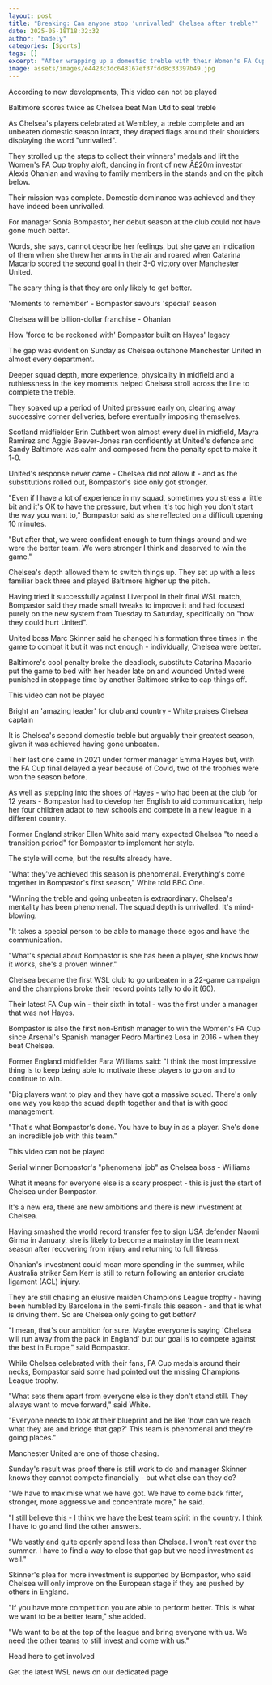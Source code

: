 ```yaml
---
layout: post
title: "Breaking: Can anyone stop 'unrivalled' Chelsea after treble?"
date: 2025-05-18T18:32:32
author: "badely"
categories: [Sports]
tags: []
excerpt: "After wrapping up a domestic treble with their Women's FA Cup win over Manchester United, can anyone stop Chelsea?"
image: assets/images/e4423c3dc648167ef37fdd8c33397b49.jpg
---
```


According to new developments, This video can not be played

Baltimore scores twice as Chelsea beat Man Utd to seal treble

As Chelsea's players celebrated at Wembley, a treble complete and an unbeaten domestic season intact, they draped flags around their shoulders displaying the word "unrivalled".

They strolled up the steps to collect their winners' medals and lift the Women's FA Cup trophy aloft, dancing in front of new Â£20m investor Alexis Ohanian and waving to family members in the stands and on the pitch below.

Their mission was complete. Domestic dominance was achieved and they have indeed been unrivalled. 

For manager Sonia Bompastor, her debut season at the club could not have gone much better. 

Words, she says, cannot describe her feelings, but she gave an indication of them when she threw her arms in the air and roared when Catarina Macario scored the second goal in their 3-0 victory over Manchester United.

The scary thing is that they are only likely to get better.

'Moments to remember' - Bompastor savours 'special' season

Chelsea will be billion-dollar franchise - Ohanian

How 'force to be reckoned with' Bompastor built on Hayes' legacy 

The gap was evident on Sunday as Chelsea outshone Manchester United in almost every department.

Deeper squad depth, more experience, physicality in midfield and a ruthlessness in the key moments helped Chelsea stroll across the line to complete the treble.

They soaked up a period of United pressure early on, clearing away successive corner deliveries, before eventually imposing themselves.

Scotland midfielder Erin Cuthbert won almost every duel in midfield, Mayra Ramirez and Aggie Beever-Jones ran confidently at United's defence and Sandy Baltimore was calm and composed from the penalty spot to make it 1-0.

United's response never came - Chelsea did not allow it - and as the substitutions rolled out, Bompastor's side only got stronger.

"Even if I have a lot of experience in my squad, sometimes you stress a little bit and it's OK to have the pressure, but when it's too high you don't start the way you want to," Bompastor said as she reflected on a difficult opening 10 minutes. 

"But after that, we were confident enough to turn things around and we were the better team. We were stronger I think and deserved to win the game."

Chelsea's depth allowed them to switch things up. They set up with a less familiar back three and played Baltimore higher up the pitch.

Having tried it successfully against Liverpool in their final WSL match, Bompastor said they made small tweaks to improve it and had focused purely on the new system from Tuesday to Saturday, specifically on "how they could hurt United".

United boss Marc Skinner said he changed his formation three times in the game to combat it but it was not enough - individually, Chelsea were better.

Baltimore's cool penalty broke the deadlock, substitute Catarina Macario put the game to bed with her header late on and wounded United were punished in stoppage time by another Baltimore strike to cap things off.

This video can not be played

Bright an 'amazing leader' for club and country - White praises Chelsea captain

It is Chelsea's second domestic treble but arguably their greatest season, given it was achieved having gone unbeaten.

Their last one came in 2021 under former manager Emma Hayes but, with the FA Cup final delayed a year because of Covid, two of the trophies were won the season before.

As well as stepping into the shoes of Hayes - who had been at the club for 12 years - Bompastor had to develop her English to aid communication, help her four children adapt to new schools and compete in a new league in a different country.

Former England striker Ellen White said many expected Chelsea "to need a transition period" for Bompastor to implement her style.

The style will come, but the results already have.

"What they've achieved this season is phenomenal. Everything's come together in Bompastor's first season," White told BBC One. 

"Winning the treble and going unbeaten is extraordinary. Chelsea's mentality has been phenomenal. The squad depth is unrivalled. It's mind-blowing. 

"It takes a special person to be able to manage those egos and have the communication. 

"What's special about Bompastor is she has been a player, she knows how it works, she's a proven winner."

Chelsea became the first WSL club to go unbeaten in a 22-game campaign and the champions broke their record points tally to do it (60).

Their latest FA Cup win - their sixth in total - was the first under a manager that was not Hayes.

Bompastor is also the first non-British manager to win the Women's FA Cup since Arsenal's Spanish manager Pedro Martinez Losa in 2016 - when they beat Chelsea.

Former England midfielder Fara Williams said: "I think the most impressive thing is to keep being able to motivate these players to go on and to continue to win. 

"Big players want to play and they have got a massive squad. There's only one way you keep the squad depth together and that is with good management. 

"That's what Bompastor's done. You have to buy in as a player. She's done an incredible job with this team."

This video can not be played

Serial winner Bompastor's "phenomenal job" as Chelsea boss - Williams

What it means for everyone else is a scary prospect - this is just the start of Chelsea under Bompastor.

It's a new era, there are new ambitions and there is new investment at Chelsea.

Having smashed the world record transfer fee to sign USA defender Naomi Girma in January, she is likely to become a mainstay in the team next season after recovering from injury and returning to full fitness.

Ohanian's investment could mean more spending in the summer, while Australia striker Sam Kerr is still to return following an anterior cruciate ligament (ACL) injury.

They are still chasing an elusive maiden Champions League trophy - having been humbled by Barcelona in the semi-finals this season - and that is what is driving them. So are Chelsea only going to get better? 

"I mean, that's our ambition for sure. Maybe everyone is saying 'Chelsea will run away from the pack in England' but our goal is to compete against the best in Europe," said Bompastor.

While Chelsea celebrated with their fans, FA Cup medals around their necks, Bompastor said some had pointed out the missing Champions League trophy.

"What sets them apart from everyone else is they don't stand still. They always want to move forward," said White. 

"Everyone needs to look at their blueprint and be like 'how can we reach what they are and bridge that gap?' This team is phenomenal and they're going places."

Manchester United are one of those chasing.

Sunday's result was proof there is still work to do and manager Skinner knows they cannot compete financially - but what else can they do?

"We have to maximise what we have got. We have to come back fitter, stronger, more aggressive and concentrate more," he said.

"I still believe this - I think we have the best team spirit in the country. I think I have to go and find the other answers. 

"We vastly and quite openly spend less than Chelsea. I won't rest over the summer. I have to find a way to close that gap but we need investment as well."

Skinner's plea for more investment is supported by Bompastor, who said Chelsea will only improve on the European stage if they are pushed by others in England.

"If you have more competition you are able to perform better. This is what we want to be a better team," she added. 

"We want to be at the top of the league and bring everyone with us. We need the other teams to still invest and come with us."

Head here to get involved

Get the latest WSL news on our dedicated page

